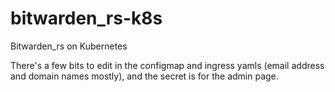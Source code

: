 # bitwarden_rs-k8s
Bitwarden_rs on Kubernetes

There's a few bits to edit in the configmap and ingress yamls (email address and domain names mostly), and the secret is for the admin page.
